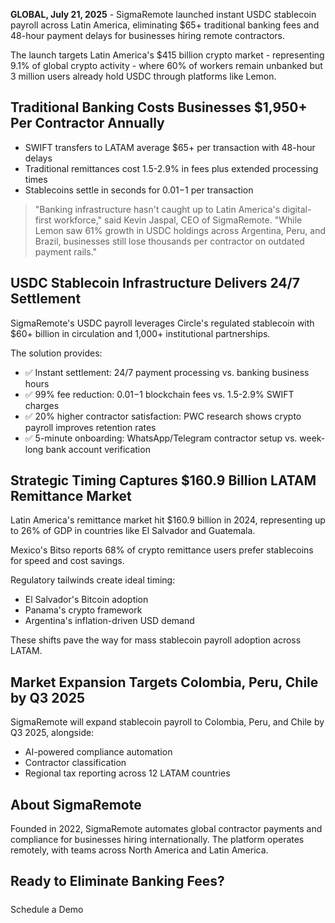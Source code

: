 **GLOBAL, July 21, 2025** - SigmaRemote launched instant USDC stablecoin payroll across Latin America, eliminating $65+ traditional banking fees and 48-hour payment delays for businesses hiring remote contractors.

The launch targets Latin America's $415 billion crypto market - representing 9.1% of global crypto activity - where 60% of workers remain unbanked but 3 million users already hold USDC through platforms like Lemon.

## Traditional Banking Costs Businesses $1,950+ Per Contractor Annually

- SWIFT transfers to LATAM average $65+ per transaction with 48-hour delays
- Traditional remittances cost 1.5-2.9% in fees plus extended processing times
- Stablecoins settle in seconds for $0.01-$1 per transaction

> "Banking infrastructure hasn't caught up to Latin America's digital-first workforce," said Kevin Jaspal, CEO of SigmaRemote.
> "While Lemon saw 61% growth in USDC holdings across Argentina, Peru, and Brazil, businesses still lose thousands per contractor on outdated payment rails."

## USDC Stablecoin Infrastructure Delivers 24/7 Settlement

SigmaRemote's USDC payroll leverages Circle's regulated stablecoin with $60+ billion in circulation and 1,000+ institutional partnerships.

The solution provides:

- ✅ Instant settlement: 24/7 payment processing vs. banking business hours
- ✅ 99% fee reduction: $0.01-$1 blockchain fees vs. 1.5-2.9% SWIFT charges
- ✅ 20% higher contractor satisfaction: PWC research shows crypto payroll improves retention rates
- ✅ 5-minute onboarding: WhatsApp/Telegram contractor setup vs. week-long bank account verification

## Strategic Timing Captures $160.9 Billion LATAM Remittance Market

Latin America's remittance market hit $160.9 billion in 2024, representing up to 26% of GDP in countries like El Salvador and Guatemala.

Mexico's Bitso reports 68% of crypto remittance users prefer stablecoins for speed and cost savings.

Regulatory tailwinds create ideal timing:

- <span class="fi fi-sv"></span> El Salvador's Bitcoin adoption
- <span class="fi fi-pa"></span> Panama's crypto framework
- <span class="fi fi-ar"></span> Argentina's inflation-driven USD demand

These shifts pave the way for mass stablecoin payroll adoption across LATAM.

## Market Expansion Targets Colombia, Peru, Chile by Q3 2025

SigmaRemote will expand stablecoin payroll to Colombia, Peru, and Chile by Q3 2025, alongside:

- AI-powered compliance automation
- Contractor classification
- Regional tax reporting across 12 LATAM countries

## About SigmaRemote

Founded in 2022, SigmaRemote automates global contractor payments and compliance for businesses hiring internationally. The platform operates remotely, with teams across North America and Latin America.

<h2 style="margin-bottom: 1.5rem;">Ready to Eliminate Banking Fees?</h2>

<a href="/contact" class="rounded-full bg-[hsl(64,83%,65%)] px-6 py-3 text-[15px] font-semibold text-black hover:shadow-[0_6px_24px_rgba(0,0,0,0.12)] mb-8" style="text-decoration: none;">Schedule a Demo</a>
